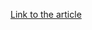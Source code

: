 [Link to the article](https://blog.talosintelligence.com/detecting-evolving-threats-netsupport-rat/)
